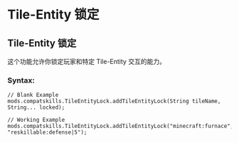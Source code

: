 # Tile-Entity 锁定

## Tile-Entity 锁定
这个功能允许你锁定玩家和特定 Tile-Entity 交互的能力。

### Syntax:
```
// Blank Example
mods.compatskills.TileEntityLock.addTileEntityLock(String tileName, String... locked);

// Working Example
mods.compatskills.TileEntityLock.addTileEntityLock("minecraft:furnace", "reskillable:defense|5");
```